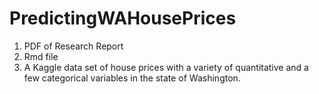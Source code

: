 # PredictingWAHousePrices

1. PDF of Research Report
2. Rmd file
3. A Kaggle data set of house prices with a variety of quantitative and a few categorical variables in the state of Washington.
